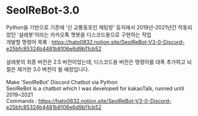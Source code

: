 # SeolReBot-3.0
Python을 기반으로 기존에 '신 교통동호인 채팅방' 등지에서 2019년-2021년간 작동되었던 '설레봇'이라는 카카오톡 챗봇을 디스코드용으로 구현하는 작업<br>
개발할 명령어 목록 : https://hato0832.notion.site/SeolReBot-V3-0-Discord-e25bfc85324b4481b8106e6d9b11cb52<br><br>
설레봇의 최종 버전은 2.5 버전이었는데, 디스코드용 버전은 명령어를 대폭 추가하고 뇌절은 제거한 3.0 버전이 될 예정입니다.<br><br>
Make 'SeolReBot' Discord Chatbot via Python<br>
SeolReBot is a chatbot which I was developed for kakaoTalk, runned until 2019~2021<br>
Commands : https://hato0832.notion.site/SeolReBot-V3-0-Discord-e25bfc85324b4481b8106e6d9b11cb52
